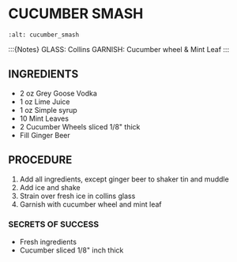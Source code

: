 # CUCUMBER SMASH

```{image} ../images/cucumberSmash.jpg
:alt: cucumber_smash
```

:::{Notes}
GLASS: Collins
GARNISH: Cucumber wheel & Mint Leaf
:::

## INGREDIENTS
* 2 oz  Grey Goose Vodka
* 1 oz  Lime Juice
* 1 oz  Simple syrup
* 10    Mint Leaves
* 2     Cucumber Wheels sliced 1/8" thick
* Fill  Ginger Beer

## PROCEDURE
1. Add all ingredients, except ginger beer to shaker tin and muddle
2. Add ice and shake
3. Strain over fresh ice in collins glass
4. Garnish with cucumber wheel and mint leaf

### SECRETS OF SUCCESS
* Fresh ingredients
* Cucumber sliced 1/8" inch thick

